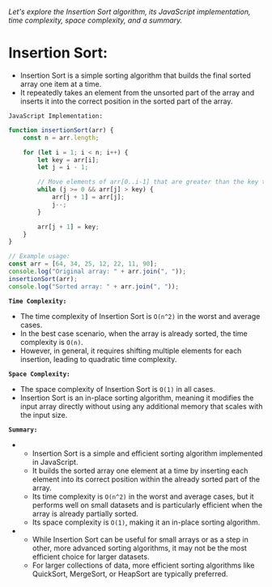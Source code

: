 *Let's explore the Insertion Sort algorithm, its JavaScript implementation, time complexity, space complexity, and a summary.*

# Insertion Sort:

-   Insertion Sort is a simple sorting algorithm that builds the final sorted array one item at a time. 
-   It repeatedly takes an element from the unsorted part of the array and inserts it into the correct position in the sorted part of the array.

`JavaScript Implementation:`

```javascript
function insertionSort(arr) {
    const n = arr.length;

    for (let i = 1; i < n; i++) {
        let key = arr[i];
        let j = i - 1;

        // Move elements of arr[0..i-1] that are greater than the key to one position ahead of their current position
        while (j >= 0 && arr[j] > key) {
            arr[j + 1] = arr[j];
            j--;
        }

        arr[j + 1] = key;
    }
}

// Example usage:
const arr = [64, 34, 25, 12, 22, 11, 90];
console.log("Original array: " + arr.join(", "));
insertionSort(arr);
console.log("Sorted array: " + arr.join(", "));
```

**`Time Complexity:`**

-   The time complexity of Insertion Sort is `O(n^2)` in the worst and average cases. 
-   In the best case scenario, when the array is already sorted, the time complexity is `O(n)`. 
-   However, in general, it requires shifting multiple elements for each insertion, leading to quadratic time complexity.

**`Space Complexity:`**

-   The space complexity of Insertion Sort is `O(1)` in all cases. 
-   Insertion Sort is an in-place sorting algorithm, meaning it modifies the input array directly without using any additional memory that scales with the input size.

**`Summary:`**

- 
    - Insertion Sort is a simple and efficient sorting algorithm implemented in JavaScript. 
    - It builds the sorted array one element at a time by inserting each element into its correct position within the already sorted part of the array. 
    - Its time complexity is `O(n^2)` in the worst and average cases, but it performs well on small datasets and is particularly efficient when the array is already partially sorted. 
    - Its space complexity is `O(1)`, making it an in-place sorting algorithm.

- 
    - While Insertion Sort can be useful for small arrays or as a step in other, more advanced sorting algorithms, it may not be the most efficient choice for larger datasets. 
    - For larger collections of data, more efficient sorting algorithms like QuickSort, MergeSort, or HeapSort are typically preferred.